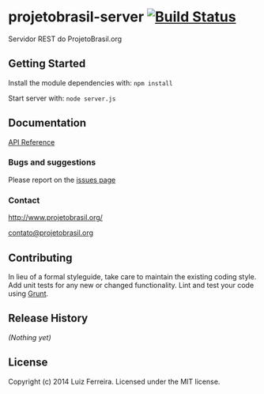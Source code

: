 # projetobrasil-server [![Build Status](https://secure.travis-ci.org/fth-ship/projetobrasil-server.png?branch=master)](http://travis-ci.org/fth-ship/projetobrasil-server)

Servidor REST do ProjetoBrasil.org

## Getting Started
Install the module dependencies with: `npm install`

Start server with: `node server.js`

## Documentation
[API Reference](https://github.com/ProjetoBrasil/projetobrasil-server/wiki/API%3A-Geral)

### Bugs and suggestions
Please report on the [issues page](https://github.com/ProjetoBrasil/projetobrasil-server/issues)

### Contact
http://www.projetobrasil.org/

contato@projetobrasil.org

## Contributing
In lieu of a formal styleguide, take care to maintain the existing coding style. Add unit tests for any new or changed functionality. Lint and test your code using [Grunt](http://gruntjs.com/).

## Release History
_(Nothing yet)_

## License
Copyright (c) 2014 Luiz Ferreira. Licensed under the MIT license.
